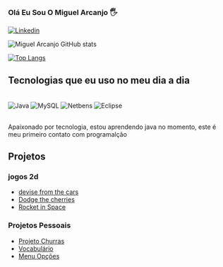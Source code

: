 ### Olá Eu Sou O Miguel Arcanjo 🖐

[![Linkedin](https://img.shields.io/badge/LinkedIn-0077B5?style=for-the-badge&logo=linkedin&logoColor=white)](https://www.linkedin.com/in/miguel-de-lima/)

![Miguel Arcanjo GitHub stats](https://github-readme-stats.vercel.app/api?username=Mguelz&show_icons=true&theme=radical)

[![Top Langs](https://github-readme-stats.vercel.app/api/top-langs/?username=Mguelz&layout=compact)](https://github.com/Mguelz/github-readme-stats)

## Tecnologias que eu uso no meu dia a dia

<div style="display: inline_block"><br/> 
    <img align = "center" alt = "Java" src = "https://img.shields.io/badge/Java-ED8B00?style=for-the-badge&logo=java&logoColor=white" />
    <img align = "center" alt = "MySQL" src = "https://img.shields.io/badge/MySQL-00000F?style=for-the-badge&logo=mysql&logoColor=white" />
    <img align = "center" alt = "Netbens" src = "https://img.shields.io/badge/apache%20netbeans-1B6AC6?style=for-the-badge&logo=apache%20netbeans%20IDE&logoColor=white" />
    <img align = "center" alt = "Eclipse" src = "https://img.shields.io/badge/Eclipse-2C2255?style=for-the-badge&logo=eclipse&logoColor=white" />
<div><br/>

Apaixonado por tecnologia, estou aprendendo java no momento, este é meu primeiro contato com programalção

## Projetos
### jogos 2d 
- [devise from the cars](https://greenfoot.org/scenarios/29644)<br/>
- [Dodge the cherries](https://greenfoot.org/scenarios/29769)<br/>
- [Rocket in Space](https://greenfoot.org/scenarios/29878)
### Projetos Pessoais
- [Projeto Churras](https://github.com/Mguelz/ProjetoChurras)<br/>
- [Vocabulário](https://github.com/Mguelz/Vocabulario)<br/>
- [Menu Opções](https://github.com/Mguelz/Menu-opcoes)<br/>
















<!--
**Mguelz/Mguelz** is a ✨ _special_ ✨ repository because its `README.md` (this file) appears on your GitHub profile.

Here are some ideas to get you started:

- 🔭 I’m currently working on ...
- 🌱 I’m currently learning ...
- 👯 I’m looking to collaborate on ...
- 🤔 I’m looking for help with ...
- 💬 Ask me about ...
- 📫 How to reach me: ...
- 😄 Pronouns: ...
- ⚡ Fun fact: ...
-->
